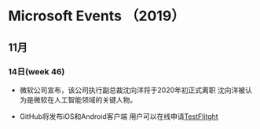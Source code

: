 # Microsoft Events （2019）

## 11月

### 14日(week 46)
- 微软公司宣布，该公司执行副总裁沈向洋将于2020年初正式离职
  沈向洋被认为是微软在人工智能领域的关键人物。
  
- GitHub将发布iOS和Android客户端
  用户可以在线申请[TestFlitght](https://github.com/mobile)

### 